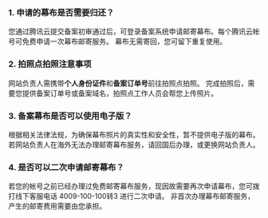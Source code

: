 

### 1. 申请的幕布是否需要归还？

您通过腾讯云提交备案初审通过后，可登录备案系统申请邮寄幕布。每个腾讯云帐号可免费申请一次幕布邮寄服务。
幕布无需寄回，您可留下重复使用。

### 2. 拍照点拍照注意事项

网站负责人需携带**个人身份证件**和**备案订单号**前往拍照点拍照。
完成拍照后，需要您提供备案订单号或备案域名，拍照点工作人员会帮您上传照片。

### 3. 备案幕布是否可以使用电子版？

根据相关法律法规，为确保幕布照片的真实性和安全性，暂不提供电子版的幕布。
若网站负责人在海外无法办理邮寄幕布服务，请回国后办理，或更换网站负责人。

### 4. 是否可以二次申请邮寄幕布？

若您的帐号之前已经办理过免费邮寄幕布服务，现因故需要再次申请幕布，您可拨打线下客服电话 4009-100-100转3 进行二次申请。
非首次办理幕布邮寄服务，产生的邮寄费用需要由您承担。
